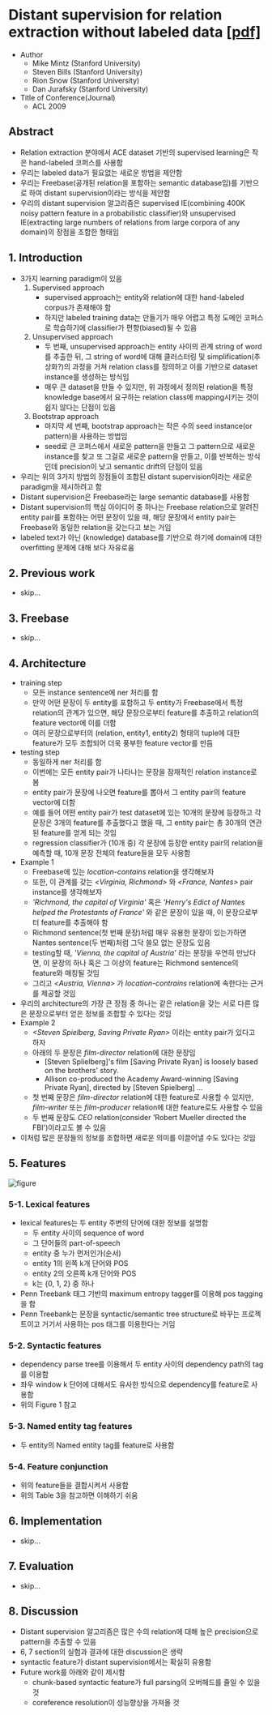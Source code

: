 # Distant supervision for relation extraction without labeled data [[pdf]](https://web.stanford.edu/~jurafsky/mintz.pdf)
* Author
	* Mike Mintz (Stanford University)
	* Steven Bills (Stanford University)
	* Rion Snow (Stanford University)
	* Dan Jurafsky (Stanford University)
* Title of Conference(Journal)
	* ACL 2009

## Abstract
* Relation extraction 분야에서 ACE dataset 기반의 supervised learning은 작은 hand-labeled 코퍼스를 사용함
* 우리는 labeled data가 필요없는 새로운 방법을 제안함
* 우리는 Freebase(공개된 relation을 포함하는 semantic database임)를 기반으로 하여 distant supervision이라는 방식을 제안함
* 우리의 distant supervision 알고리즘은 supervised IE(combining 400K noisy pattern feature in a probabilistic classifier)와 unsupervised IE(extracting large numbers of relations from large corpora of any domain)의 장점을 조합한 형태임


## 1. Introduction
* 3가지 learning paradigm이 있음
	1. Supervised approach
		* supervised approach는 entity와 relation에 대한 hand-labeled corpus가 존재해야 함
		* 하지만 labeled training data는 만들기가 매우 어렵고 특정 도메인 코퍼스로 학습하기에 classifier가 편향(biased)될 수 있음
	2. Unsupervised approach
		* 두 번째, unsupervised approach는 entity 사이의 관계 string of word를 추출한 뒤, 그 string of word에 대해 클러스터링 및 simplification(추상화?)의 과정을 거쳐 relation class를 정의하고 이를 기반으로 dataset instance를 생성하는 방식임
		* 매우 큰 dataset을 만들 수 있지만, 위 과정에서 정의된 relation을 특정 knowledge base에서 요구하는 relation class에 mapping시키는 것이 쉽지 않다는 단점이 있음
	3. Bootstrap approach
		* 마지막 세 번째, bootstrap approach는 작은 수의 seed instance(or pattern)을 사용하는 방법임
		* seed로 큰 코퍼스에서 새로운 pattern을 만들고 그 pattern으로 새로운 instance를 찾고 또 그걸로 새로운 pattern을 만들고, 이를 반복하는 방식인데 precision이 낮고 semantic drift의 단점이 있음
* 우리는 위의 3가지 방법의 장점들이 조합된 distant supervision이라는 새로운 paradigm을 제시하려고 함
* Distant supervision은 Freebase라는 large semantic database를 사용함
* Distant supervision의 핵심 아이디어 중 하나는 Freebase relation으로 알려진 entity pair를 포함하는 어떤 문장이 있을 때, 해당 문장에서 entity pair는 Freebase와 동일한 relation을 갖는다고 보는 거임
* labeled text가 아닌 (knowledge) database를 기반으로 하기에 domain에 대한 overfitting 문제에 대해 보다 자유로움


## 2. Previous work
* skip...


## 3. Freebase
* skip...


## 4. Architecture
* training step
	* 모든 instance sentence에 ner 처리를 함
	* 만약 어떤 문장이 두 entity를 포함하고 두 entity가 Freebase에서 특정 relation의 관계가 있으면, 해당 문장으로부터 feature를 추출하고 relation의 feature vector에 이를 더함
	* 여러 문장으로부터의 (relation, entity1, entity2) 형태의 tuple에 대한 feature가 모두 조합되어 더욱 풍부한 feature vector를 만듬
* testing step
	* 동일하게 ner 처리를 함
	* 이번에는 모든 entity pair가 나타나는 문장을 잠재적인 relation instance로 봄
	* entity pair가 문장에 나오면 feature를 뽑아서 그 entity pair의 feature vector에 더함
	* 예를 들어 어떤 entity pair가 test dataset에 있는 10개의 문장에 등장하고 각 문장은 3개의 feature를 추출했다고 했을 때, 그 entity pair는 총 30개의 연관된 feature를 얻게 되는 것임
	* regression classifier가 (10개 중) 각 문장에 등장한 entity pair의 relation을 예측할 때, 10개 문장 전체의 feature들을 모두 사용함
* Example 1
	* Freebase에 있는 *location-contains* relation을 생각해보자
	* 또한, 이 관계를 갖는 *<Virginia, Richmond>* 와 *<France, Nantes>* pair instance를 생각해보자
	* *'Richmond, the capital of Virginia'* 혹은 *'Henry's Edict of Nantes helped the Protestants of France'* 와 같은 문장이 있을 때, 이 문장으로부터 feature를 추출해야 함
	* Richmond sentence(첫 번째 문장)처럼 매우 유용한 문장이 있는가하면 Nantes sentence(두 번째)처럼 그닥 쓸모 없는 문장도 있음
	* testing할 때, *'Vienna, the capital of Austria'* 라는 문장을 우연히 만났다면, 이 문장의 하나 혹은 그 이상의 feature는 Richmond sentence의 feature와 매칭될 것임
	* 그리고 *<Austria, Vienna>* 가 *location-contrains* relation에 속한다는 근거를 제공할 것임
* 우리의 architecture의 가장 큰 장점 중 하나는 같은 relation을 갖는 서로 다른 많은 문장으로부터 얻은 정보를 조합할 수 있다는 것임
* Example 2
	* *<Steven Spielberg, Saving Private Ryan>* 이라는 entity pair가 있다고 하자
	* 아래의 두 문장은 *film-director* relation에 대한 문장임
		* [Steven Splielberg]'s film [Saving Private Ryan] is loosely based on the brothers' story.
		* Allison co-produced the Academy Award-winning [Saving Private Ryan], directed by [Steven Spielberg] ...
	* 첫 번째 문장은 *film-director* relation에 대한 feature로 사용할 수 있지만, *film-writer* 또는 *film-producer* relation에 대한 feature로도 사용할 수 있음
	* 두 번째 문장도 *CEO* relation(consider 'Robert Mueller directed the FBI')이라고도 볼 수 있음
* 이처럼 많은 문장들의 정보를 조합하면 새로운 의미를 이끌어낼 수도 있다는 것임


## 5. Features

![figure](https://user-images.githubusercontent.com/15166794/36368184-74c54eca-1599-11e8-812b-06513589d786.png)

### 5-1. Lexical features
* lexical features는 두 entity 주변의 단어에 대한 정보를 설명함
	* 두 entity 사이의 sequence of word
	* 그 단어들의 part-of-speech
	* entity 중 누가 먼저인가(순서)
	* entity 1의 왼쪽 k개 단어와 POS
	* entity 2의 오른쪽 k개 단어와 POS
	* k는 {0, 1, 2} 중 하나
* Penn Treebank 태그 기반의 maximum entropy tagger를 이용해 pos tagging을 함
* Penn Treebank는 문장을 syntactic/semantic tree structure로 바꾸는 프로젝트이고 거기서 사용하는 pos 태그를 이용한다는 거임

### 5-2. Syntactic features
* dependency parse tree를 이용해서 두 entity 사이의 dependency path의 tag를 이용함
* 좌우 window k 단어에 대해서도 유사한 방식으로 dependency를 feature로 사용함
* 위의 Figure 1 참고

### 5-3. Named entity tag features
* 두 entity의 Named entity tag를 feature로 사용함

### 5-4. Feature conjunction
* 위의 feature들을 결합시켜서 사용함
* 위의 Table 3을 참고하면 이해하기 쉬움


## 6. Implementation
* skip...


## 7. Evaluation
* skip...


## 8. Discussion
* Distant supervision 알고리즘은 많은 수의 relation에 대해 높은 precision으로 pattern을 추출할 수 있음
* 6, 7 section의 실험과 결과에 대한 discussion은 생략
* syntactic feature가 distant supervision에서는 확실히 유용함
* Future work를 아래와 같이 제시함
	* chunk-based syntactic feature가 full parsing의 오버헤드를 줄일 수 있을 것
	* coreference resolution이 성능향상을 가져올 것
